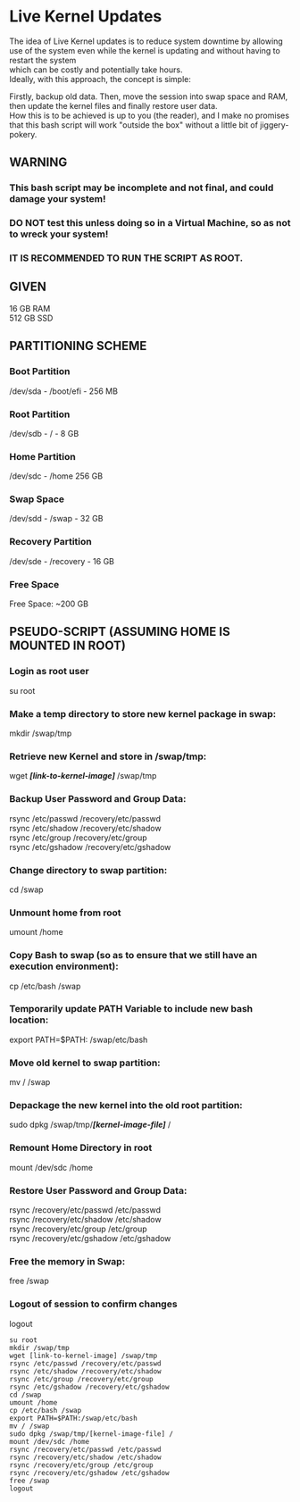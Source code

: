 # Live Kernel Updates
The idea of Live Kernel updates is to reduce system downtime by allowing use of the system even while the kernel is updating and without having to restart the system  
which can be costly and potentially take hours.  
Ideally, with this approach, the concept is simple:  

Firstly, backup old data. Then, move the session into swap space and RAM, then update the kernel files and finally restore user data.  
How this is to be achieved is up to you (the reader), and I make no promises that this bash script will work "outside the box" without a little bit of jiggery-pokery.  

## WARNING  
### This bash script may be incomplete and not final, and could damage your system!  
### DO NOT test this unless doing so in a Virtual Machine, so as not to wreck your system!

### IT IS RECOMMENDED TO RUN THE SCRIPT AS ROOT.

## GIVEN   
16 GB RAM  
512 GB SSD

## PARTITIONING SCHEME  
### Boot Partition
/dev/sda - /boot/efi - 256 MB
### Root Partition
/dev/sdb - / - 8 GB
### Home Partition
/dev/sdc - /home 256 GB
### Swap Space
/dev/sdd - /swap - 32 GB
### Recovery Partition
/dev/sde - /recovery - 16 GB
### Free Space
Free Space: ~200 GB  

## PSEUDO-SCRIPT (ASSUMING HOME IS MOUNTED IN ROOT)  

### Login as root user  
su root  

### Make a temp directory to store new kernel package in swap:  
mkdir /swap/tmp  

### Retrieve new Kernel and store in /swap/tmp:  
wget ***[link-to-kernel-image]*** /swap/tmp  

### Backup User Password and Group Data:
rsync /etc/passwd /recovery/etc/passwd  
rsync /etc/shadow /recovery/etc/shadow  
rsync /etc/group /recovery/etc/group  
rsync /etc/gshadow /recovery/etc/gshadow

### Change directory to swap partition:  
cd /swap  

### Unmount home from root  
umount /home  

### Copy Bash to swap (so as to ensure that we still have an execution environment):  
cp /etc/bash /swap  

### Temporarily update PATH Variable to include new bash location:   
export PATH=$PATH: /swap/etc/bash

### Move old kernel to swap partition:  
mv / /swap  

### Depackage the new kernel into the old root partition:  
sudo dpkg /swap/tmp/***[kernel-image-file]*** / 

### Remount Home Directory in root  
mount /dev/sdc /home

### Restore User Password and Group Data:
rsync /recovery/etc/passwd /etc/passwd  
rsync /recovery/etc/shadow /etc/shadow  
rsync /recovery/etc/group /etc/group  
rsync /recovery/etc/gshadow /etc/gshadow  

### Free the memory in Swap:  
free /swap  

### Logout of session to confirm changes  
logout   

```
su root
mkdir /swap/tmp
wget [link-to-kernel-image] /swap/tmp
rsync /etc/passwd /recovery/etc/passwd  
rsync /etc/shadow /recovery/etc/shadow  
rsync /etc/group /recovery/etc/group  
rsync /etc/gshadow /recovery/etc/gshadow
cd /swap
umount /home 
cp /etc/bash /swap  
export PATH=$PATH:/swap/etc/bash  
mv / /swap  
sudo dpkg /swap/tmp/[kernel-image-file] /
mount /dev/sdc /home
rsync /recovery/etc/passwd /etc/passwd  
rsync /recovery/etc/shadow /etc/shadow  
rsync /recovery/etc/group /etc/group  
rsync /recovery/etc/gshadow /etc/gshadow 
free /swap
logout
```
